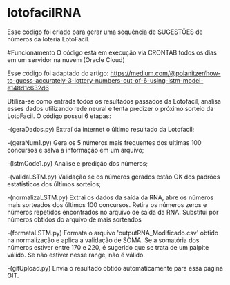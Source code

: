 # lotofacilRNA
Esse código foi criado para gerar uma sequência de SUGESTÕES de números da loteria LotoFacil.

#Funcionamento
O código está em execução via CRONTAB todos os dias em um servidor na nuvem (Oracle Cloud)

Esse código foi adaptado do artigo: https://medium.com/@polanitzer/how-to-guess-accurately-3-lottery-numbers-out-of-6-using-lstm-model-e148d1c632d6

Utiliza-se como entrada todos os resultados passados da Lotofacil, analisa esses dados utilizando rede neural e tenta predizer o próximo sorteio da LotoFacil.
O código possui 6 etapas:

   -(geraDados.py) Extraí da internet o último resultado da Lotofacil;

   -(geraNum1.py) Gera os 5 números mais frequentes dos ultimas 100 concursos e salva a informação em um arquivo;

   -(lstmCode1.py) Análise e predição dos números;
   
   -(validaLSTM.py) Validação se os números gerados estão OK dos padrões estatísticos dos últimos sorteios;

   -(normalizaLSTM.py) Extrai os dados da saída da RNA, abre os números mais sorteados dos últimos 100 concursos. Retira os números zeros e números repetidos encontrados no arquivo de saída da RNA. Substitui por números obtidos
do arquivo de mais sorteados

   -(formataLSTM.py) Formata o arquivo 'outputRNA_Modificado.csv' obtido na normalização e aplica a validação de SOMA. Se a somatória dos números estiver entre 170 e 220, é sugerido que se trata de um palpite válido. Se não estiver nesse range, não é válido.

   -(gitUpload.py) Envia o resultado obtido automaticamente para essa página GIT.
   


